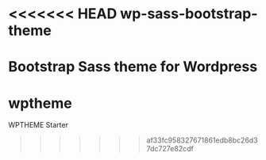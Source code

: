 <<<<<<< HEAD
wp-sass-bootstrap-theme
=======================

Bootstrap Sass theme for Wordpress
=======
# wptheme

   WPTHEME Starter
>>>>>>> af33fc958327671861edb8bc26d37dc727e82cdf
